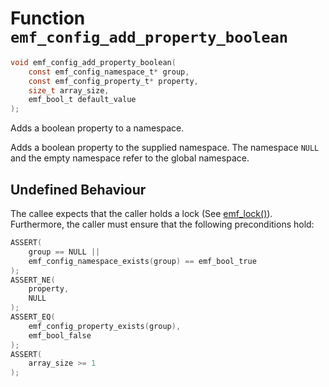 # Function `emf_config_add_property_boolean`

```c
void emf_config_add_property_boolean(
    const emf_config_namespace_t* group, 
    const emf_config_property_t* property, 
    size_t array_size, 
    emf_bool_t default_value
);
```
Adds a boolean property to a namespace.

Adds a boolean property to the supplied namespace. The namespace `NULL` and the empty namespace refer to the global namespace.

## Undefined Behaviour

The callee expects that the caller holds a lock (See [emf_lock()](./fn.emf_lock.md)). <br>
Furthermore, the caller must ensure that the following preconditions hold:

```c
ASSERT(
    group == NULL ||
    emf_config_namespace_exists(group) == emf_bool_true
);
ASSERT_NE(
    property,
    NULL
);
ASSERT_EQ(
    emf_config_property_exists(group),
    emf_bool_false
);
ASSERT(
    array_size >= 1
);
```
